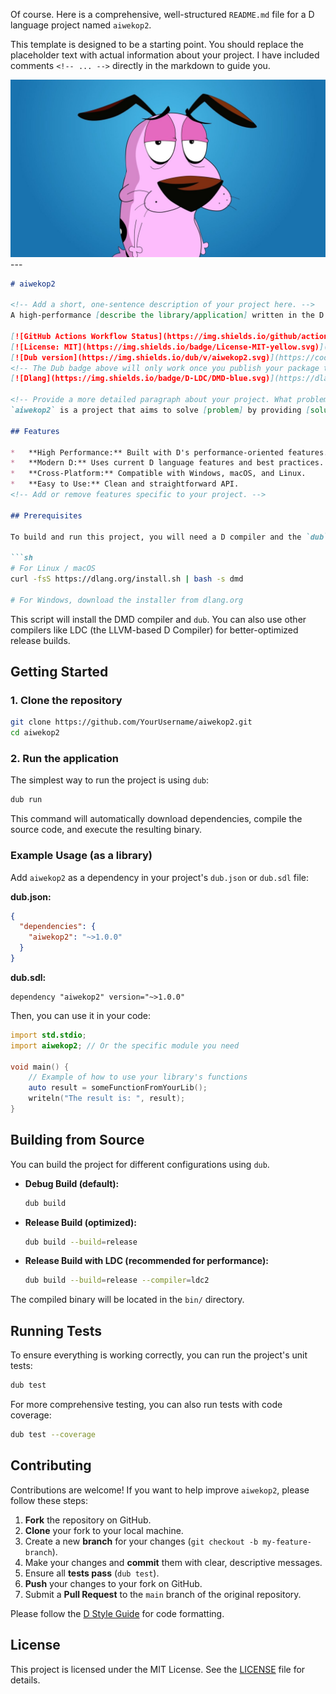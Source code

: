 Of course. Here is a comprehensive, well-structured `README.md` file for a D language project named `aiwekop2`.

This template is designed to be a starting point. You should replace the placeholder text with actual information about your project. I have included comments `<!-- ... -->` directly in the markdown to guide you.

<img src="/matrix/gnu/bin/image/logon.jpg">
---

```markdown
# aiwekop2

<!-- Add a short, one-sentence description of your project here. -->
A high-performance [describe the library/application] written in the D programming language.

[![GitHub Actions Workflow Status](https://img.shields.io/github/actions/workflow/status/YourUsername/aiwekop2/d.yml?branch=main)](https://github.com/YourUsername/aiwekop2/actions)
[![License: MIT](https://img.shields.io/badge/License-MIT-yellow.svg)](https://opensource.org/licenses/MIT)
[![Dub version](https://img.shields.io/dub/v/aiwekop2.svg)](https://code.dlang.org/packages/aiwekop2)
<!-- The Dub badge above will only work once you publish your package to the DUB registry. -->
[![Dlang](https://img.shields.io/badge/D-LDC/DMD-blue.svg)](https://dlang.org/)

<!-- Provide a more detailed paragraph about your project. What problem does it solve? Who is it for? -->
`aiwekop2` is a project that aims to solve [problem] by providing [solution]. It's built with performance and ease-of-use in mind, leveraging D's powerful features like compile-time function execution (CTFE), metaprogramming, and a straightforward concurrency model.

## Features

*   **High Performance:** Built with D's performance-oriented features.
*   **Modern D:** Uses current D language features and best practices.
*   **Cross-Platform:** Compatible with Windows, macOS, and Linux.
*   **Easy to Use:** Clean and straightforward API.
<!-- Add or remove features specific to your project. -->

## Prerequisites

To build and run this project, you will need a D compiler and the `dub` package manager. The easiest way to install them is by using the official installer script:

```sh
# For Linux / macOS
curl -fsS https://dlang.org/install.sh | bash -s dmd

# For Windows, download the installer from dlang.org
```

This script will install the DMD compiler and `dub`. You can also use other compilers like LDC (the LLVM-based D Compiler) for better-optimized release builds.

## Getting Started

### 1. Clone the repository

```sh
git clone https://github.com/YourUsername/aiwekop2.git
cd aiwekop2
```

### 2. Run the application

The simplest way to run the project is using `dub`:

```sh
dub run
```

This command will automatically download dependencies, compile the source code, and execute the resulting binary.

<!-- If your project is a library, provide a simple code example showing how to use it. -->
### Example Usage (as a library)

Add `aiwekop2` as a dependency in your project's `dub.json` or `dub.sdl` file:

**dub.json:**
```json
{
  "dependencies": {
    "aiwekop2": "~>1.0.0"
  }
}
```

**dub.sdl:**
```sdl
dependency "aiwekop2" version="~>1.0.0"
```

Then, you can use it in your code:

```d
import std.stdio;
import aiwekop2; // Or the specific module you need

void main() {
    // Example of how to use your library's functions
    auto result = someFunctionFromYourLib();
    writeln("The result is: ", result);
}

```

## Building from Source

You can build the project for different configurations using `dub`.

*   **Debug Build (default):**
    ```sh
    dub build
    ```

*   **Release Build (optimized):**
    ```sh
    dub build --build=release
    ```

*   **Release Build with LDC (recommended for performance):**
    ```sh
    dub build --build=release --compiler=ldc2
    ```

The compiled binary will be located in the `bin/` directory.

## Running Tests

To ensure everything is working correctly, you can run the project's unit tests:

```sh
dub test
```

For more comprehensive testing, you can also run tests with code coverage:

```sh
dub test --coverage
```

## Contributing

Contributions are welcome! If you want to help improve `aiwekop2`, please follow these steps:

1.  **Fork** the repository on GitHub.
2.  **Clone** your fork to your local machine.
3.  Create a new **branch** for your changes (`git checkout -b my-feature-branch`).
4.  Make your changes and **commit** them with clear, descriptive messages.
5.  Ensure all **tests pass** (`dub test`).
6.  **Push** your changes to your fork on GitHub.
7.  Submit a **Pull Request** to the `main` branch of the original repository.

Please follow the [D Style Guide](https://dlang.org/dstyle.html) for code formatting.

## License

This project is licensed under the MIT License. See the [LICENSE](LICENSE) file for details.
```